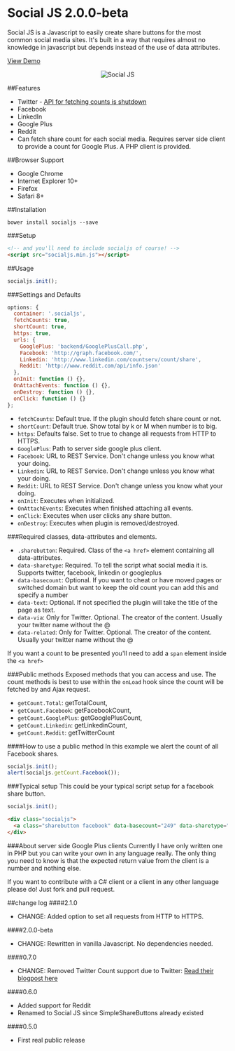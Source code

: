Social JS 2.0.0-beta
==================
Social JS is a Javascript to easily create share buttons for the most common social media sites. It's built in a way that requires almost no knowledge in javascript but depends instead of the use of data attributes.

[View Demo](http://andreasnorman.com/socialjs/)

<div style="text-align:center">
<img src="https://github.com/SubZane/socialjs/raw/master/demo/img/logo.png" alt="Social JS"/>
</div>


##Features
* Twitter - [API for fetching counts is shutdown](https://blog.twitter.com/2015/hard-decisions-for-a-sustainable-platform)
* Facebook
* LinkedIn
* Google Plus
* Reddit
* Can fetch share count for each social media. Requires server side client to provide a count for Google Plus. A PHP client is provided.

##Browser Support
* Google Chrome
* Internet Explorer 10+
* Firefox
* Safari 8+

##Installation
```
bower install socialjs --save
```

###Setup
```html
<!-- and you'll need to include socialjs of course! -->
<script src="socialjs.min.js"></script>
```
##Usage
```javascript
socialjs.init();
```

###Settings and Defaults
```javascript
options: {
  container: '.socialjs',
  fetchCounts: true,
  shortCount: true,
  https: true,
  urls: {
    GooglePlus: 'backend/GooglePlusCall.php',
    Facebook: 'http://graph.facebook.com/',
    Linkedin: 'http://www.linkedin.com/countserv/count/share',
    Reddit: 'http://www.reddit.com/api/info.json'
  },
  onInit: function () {},
  OnAttachEvents: function () {},
  onDestroy: function () {},
  onClick: function () {}
};
```
* `fetchCounts`: Default true. If the plugin should fetch share count or not.
* `shortCount`: Default true. Show total by k or M when number is to big.
* `https`: Defaults false. Set to true to change all requests from HTTP to HTTPS.
* `GooglePlus`: Path to server side google plus client.
* `Facebook`: URL to REST Service. Don't change unless you know what your doing.
* `Linkedin`: URL to REST Service. Don't change unless you know what your doing.
* `Reddit`: URL to REST Service. Don't change unless you know what your doing.
* `onInit`: Executes when initialized.
* `OnAttachEvents`: Executes when finished attaching all events.
* `onClick`: Executes when user clicks any share button.
* `onDestroy`: Executes when plugin is removed/destroyed.

###Required classes, data-attributes and elements.
* `.sharebutton`: Required. Class of the `<a href>` element containing all data-attributes.
* `data-sharetype`: Required. To tell the script what social media it is. Supports twitter, facebook, linkedin or googleplus
* `data-basecount`: Optional. If you want to cheat or have moved pages or switched domain but want to keep the old count you can add this and specify a number
* `data-text`: Optional. If not specified the plugin will take the title of the page as text.
* `data-via`: Only for Twitter. Optional. The creator of the content. Usually your twitter name without the @
* `data-related`: Only for Twitter. Optional. The creator of the content. Usually your twitter name without the @

If you want a count to be presented you'll need to add a `span` element inside the `<a href>`

###Public methods
Exposed methods that you can access and use. The count methods is best to use within the `onLoad` hook since the count will be fetched by and Ajax request.
* `getCount.Total`: getTotalCount,
* `getCount.Facebook`: getFacebookCount,
* `getCount.GooglePlus`: getGooglePlusCount,
* `getCount.Linkedin`: getLinkedinCount,
* `getCount.Reddit`: getTwitterCount

####How to use a public method
In this example we alert the count of all Facebook shares.
```javascript
socialjs.init();
alert(socialjs.getCount.Facebook());
```

###Typical setup
This could be your typical script setup for a facebook share button.

```javascript
socialjs.init();
```

```html
<div class="socialjs">
  <a class="sharebutton facebook" data-basecount="249" data-sharetype="facebook" data-text="The neat page title" title="Share this on Facebook" href="#"><span class="count"></span></a>
</div>
```

###About server side Google Plus clients
Currently I have only written one in PHP but you can write your own in any language really. The only thing you need to know is that the expected return value from the client is a number and nothing else.

If you want to contribute with a C# client or a client in any other language please do! Just fork and pull request.

##change log
####2.1.0
* CHANGE: Added option to set all requests from HTTP to HTTPS.

####2.0.0-beta
* CHANGE: Rewritten in vanilla Javascript. No dependencies needed.

####0.7.0
* CHANGE: Removed Twitter Count support due to Twitter: [Read their blogpost here](https://blog.twitter.com/2015/hard-decisions-for-a-sustainable-platform)

####0.6.0
* Added support for Reddit
* Renamed to Social JS since SimpleShareButtons already existed

####0.5.0
* First real public release
